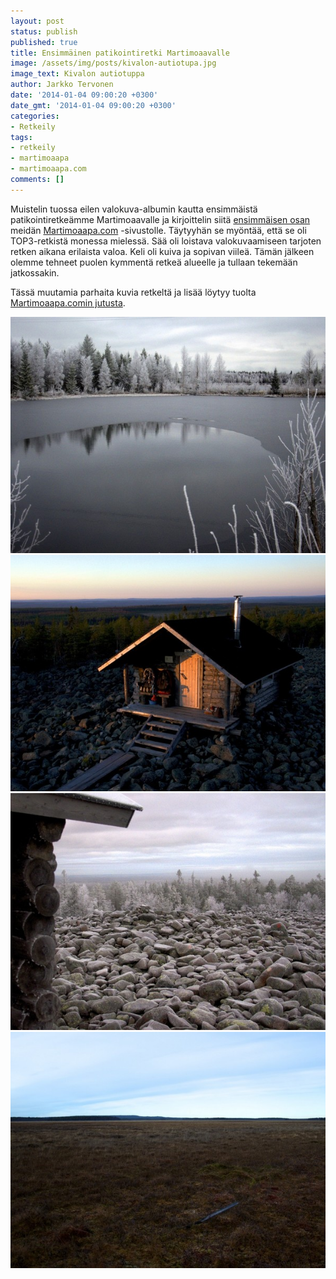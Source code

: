 ```yaml
---
layout: post
status: publish
published: true
title: Ensimmäinen patikointiretki Martimoaavalle
image: /assets/img/posts/kivalon-autiotupa.jpg
image_text: Kivalon autiotuppa
author: Jarkko Tervonen
date: '2014-01-04 09:00:20 +0300'
date_gmt: '2014-01-04 09:00:20 +0300'
categories:
- Retkeily
tags:
- retkeily
- martimoaapa
- martimoaapa.com
comments: []
---
```

Muistelin tuossa eilen valokuva-albumin kautta ensimmäistä patikointiretkeämme Martimoaavalle ja kirjoittelin siitä [ensimmäisen osan](http://www.martimoaapa.com/blogi/patikointiretken-ensimmainen-paiva-lokakuussa-2011.html) meidän [Martimoaapa.com](http://martimoaapa.com/) -sivustolle. Täytyyhän se myöntää, että se oli TOP3-retkistä monessa mielessä. Sää oli loistava valokuvaamiseen tarjoten retken aikana erilaista valoa. Keli oli kuiva ja sopivan viileä. Tämän jälkeen olemme tehneet puolen kymmentä retkeä alueelle ja tullaan tekemään jatkossakin.

Tässä muutamia parhaita kuvia retkeltä ja lisää löytyy tuolta [Martimoaapa.comin jutusta](http://www.martimoaapa.com/blogi/patikointiretken-ensimmainen-paiva-lokakuussa-2011.html).

<amp-img src="/assets/img/posts/jaatynyt-lampi.jpg" alt="Jäätynyt lampi Kivaloilla" width="4" height="3" layout="responsive">
  <noscript><img src="/assets/img/posts/jaatynyt-lampi.jpg" alt="Jäätynyt lampi Kivaloilla" /></noscript>
</amp-img>

<amp-img src="/assets/img/posts/kivalon-autiotupa.jpg" alt="Kivalon autiotupa" width="4" height="3" layout="responsive">
  <noscript><img src="/assets/img/posts/kivalon-autiotupa.jpg" alt="Kivalon autiotupa" /></noscript>
</amp-img>

<amp-img src="/assets/img/posts/kuuraista-pirunpeltoa.jpg" alt="Kuuraista pirunpeltoa Kivalon autiotuvalla" width="4" height="3" layout="responsive">
  <noscript><img src="/assets/img/posts/kuuraista-pirunpeltoa.jpg" alt="Kuuraista pirunpeltoa Kivalon autiotuvalla" /></noscript>
</amp-img>

<amp-img src="/assets/img/posts/lumiaapa.jpg" alt="Lumiaapa" width="4" height="3" layout="responsive">
  <noscript><img src="/assets/img/posts/lumiaapa.jpg" alt="Lumiaapa" /></noscript>
</amp-img>
